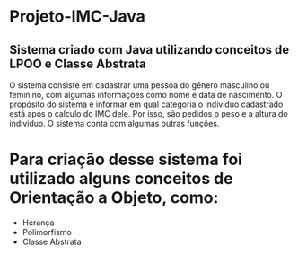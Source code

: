# Projeto-IMC-Java
## Sistema criado com Java utilizando conceitos de LPOO e Classe Abstrata

O sistema consiste em cadastrar uma pessoa do gênero masculino ou feminino, com algumas informações como nome e data de nascimento. O propósito do sistema é informar em qual categoria o indivíduo cadastrado está após o calculo do IMC dele. Por isso, são pedidos o peso e a altura do indíviduo. O sistema conta com algumas outras funções.

# Para criação desse sistema foi utilizado alguns conceitos de Orientação a Objeto, como:
 * Herança
 * Polimorfismo
 * Classe Abstrata
